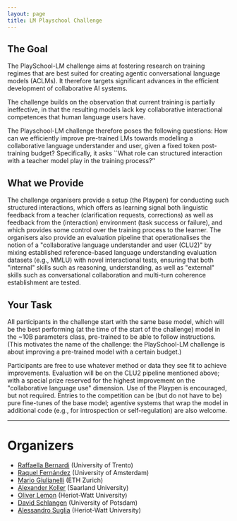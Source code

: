 ```yaml
---
layout: page
title: LM Playschool Challenge
---
```



## The Goal
The PlaySchool-LM challenge  aims at fostering research on training regimes that are best suited for creating agentic conversational language models (ACLMs).  It therefore targets significant advances in the efficient development of collaborative AI systems. 

The challenge builds on the observation that current training is partially ineffective, in that the resulting models lack key collaborative interactional competences that human language users have. 

The  Playschool-LM challenge therefore poses the following questions: How can we efficiently improve pre-trained LMs towards modelling a collaborative language understander and user, given a fixed token post-training  budget?  Specifically, it asks ``What role can structured interaction with a teacher model play in the training process?’’ 

## What we Provide
The challenge organisers provide a setup (the Playpen) for conducting such structured interactions, which offers as learning signal both linguistic feedback from a teacher (clarification requests, corrections) as well as feedback from the (interaction) environment (task success or failure), and which provides some control over the training process to the learner. The organisers also provide an evaluation pipeline that operationalises the notion of a "collaborative language understander and user (CLU2)"  by mixing established reference-based language understanding evaluation datasets (e.g., MMLU) with novel interactional tests, ensuring that both "internal" skills such as reasoning, understanding, as well as "external" skills such as conversational collaboration and multi-turn coherence establishment are tested.

## Your Task
All participants in the challenge start with the same base model, which will be the best performing (at the time of the start of the challenge) model in the ~10B parameters class, pre-trained to be able to follow instructions. (This motivates the name of the challenge: the PlaySchool-LM challenge is about improving a pre-trained model with a certain budget.)

Participants are free to use whatever method or data they see fit to achieve improvements. Evaluation will be on the CLU2 pipeline mentioned above; with a special prize reserved for the highest improvement on the "collaborative language use" dimension. Use of the Playpen is encouraged, but not required. Entries to the competition can be (but do not have to be) pure fine-tunes of the base model; agentive systems that wrap the model in additional code (e.g., for introspection or self-regulation) are also welcome.

---

# Organizers
* [Raffaella Bernardi](https://disi.unitn.it/~bernardi/) (University of Trento)
* [Raquel Fernández](https://staff.fnwi.uva.nl/r.fernandezrovira/) (University of Amsterdam)
* [Mario Giulianelli](https://glnmario.github.io/) (ETH Zurich)
* [Alexander Koller](https://www.coli.uni-saarland.de/~koller/) (Saarland University)
* [Oliver Lemon](https://www.edinburgh-robotics.org/academics/oliver-lemon) (Heriot-Watt University)
* [David Schlangen](https://www.ling.uni-potsdam.de/~das/) (University of Potsdam)
* [Alessandro Suglia](https://www.edinburgh-robotics.org/academics/alessandro-suglia) (Heriot-Watt University)
